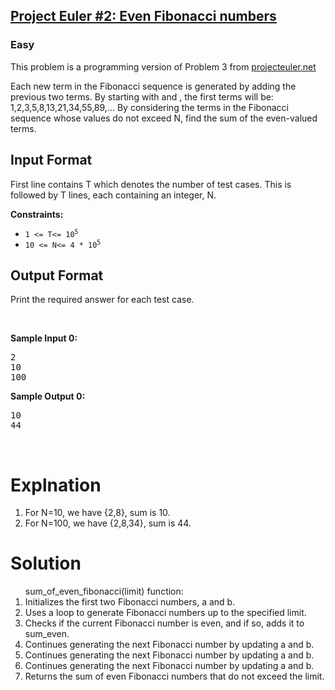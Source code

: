 <h2><a href="https://www.hackerrank.com/contests/projecteuler/challenges/euler002/problem">Project Euler #2: Even Fibonacci numbers</a></h2>
<h3>Easy</h3>
<p>This problem is a programming version of Problem 3 from <a href="https://projecteuler.net/">projecteuler.net</a></p>
<p>Each new term in the Fibonacci sequence is generated by adding the previous two terms. By starting with  and , the first  terms will be:
1,2,3,5,8,13,21,34,55,89,...
By considering the terms in the Fibonacci sequence whose values do not exceed N, find the sum of the even-valued terms.
</p>

<h2>Input Format</h2>
<p>First line contains T which denotes the number of test cases. This is followed by T lines, 
  each containing an integer, N.</p>


<p><strong>Constraints:</strong></p>

<ul>
	<li><code>1 &lt;= T&lt;= 10<sup>5</sup></code></li>
  <li><code>10 &lt;= N&lt;= 4 * 10<sup>5</sup></code></li>
</ul>

<h2> Output Format</h2>
<p>Print the required answer for each test case.</p>
<p>&nbsp;</p>
<p><strong class="example">Sample Input 0:</strong></p>
<pre>
2
10
100
</pre>
<p><strong class="example">Sample Output 0:</strong></p>
<pre>
10
44
</pre>
<p>&nbsp;</p>

<h1>Explnation</h1>
<p>
  <ol> 
    <li>For N=10, we have {2,8}, sum is 10.</li>
    <li>For N=100, we have {2,8,34}, sum is 44.</li>
  </ol>
</p>


<h1>Solution</h1>
<p>
  <ol><b></b>sum_of_even_fibonacci(limit) function:</b>
    <li>Initializes the first two Fibonacci numbers, a and b.</li>
    <li>Uses a loop to generate Fibonacci numbers up to the specified limit.</li>
    <li>Checks if the current Fibonacci number is even, and if so, adds it to sum_even.</li>
    <li>Continues generating the next Fibonacci number by updating a and b.</li>
    <li>Continues generating the next Fibonacci number by updating a and b.</li>
    <li>Continues generating the next Fibonacci number by updating a and b.</li>
    <li>Returns the sum of even Fibonacci numbers that do not exceed the limit.</li>
</ol>
</p>

